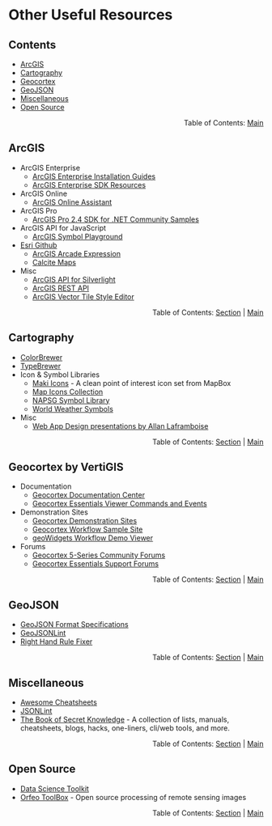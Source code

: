 # Other Useful Resources

## Contents
  - [ArcGIS](#arcgis)
  - [Cartography](#cartography)
  - [Geocortex](#geocortex-by-vertigis)
  - [GeoJSON](#geojson)
  - [Miscellaneous](#miscellaneous)
  - [Open Source](#open-source)

<div align="right">Table of Contents: <a href="../README.md#table-of-contents">Main</a></div>

## ArcGIS

- ArcGIS Enterprise
  - [ArcGIS Enterprise Installation Guides](http://enterprise.arcgis.com/en/documentation/install/)
  - [ArcGIS Enterprise SDK Resources](https://github.com/Esri/arcgis-enterprise-sdk-resources)
- ArcGIS Online
  - [ArcGIS Online Assistant](https://ago-assistant.esri.com/)
- ArcGIS Pro
  - [ArcGIS Pro 2.4 SDK for .NET Community Samples](https://github.com/Esri/arcgis-pro-sdk-community-samples)
- ArcGIS API for JavaScript
  - [ArcGIS Symbol Playground](https://developers.arcgis.com/javascript/latest/sample-code/playground/live/index.html)
- [Esri Github](https://esri.github.io/)
  - [ArcGIS Arcade Expression](https://github.com/Esri/arcade-expressions)
  - [Calcite Maps](https://github.com/Esri/calcite-maps)
- Misc
  - [ArcGIS API for Silverlight](https://developers.arcgis.com/silverlight/api-reference/)
  - [ArcGIS REST API](https://developers.arcgis.com/rest/)
  - [ArcGIS Vector Tile Style Editor](https://developers.arcgis.com/vector-tile-style-editor/)
  
<div align="right">Table of Contents: <a href="#contents">Section</a> | <a href="../README.md#table-of-contents">Main</a></div>

## Cartography

- [ColorBrewer](http://colorbrewer2.org/)
- [TypeBrewer](http://typebrewer.org/)
- Icon & Symbol Libraries
  - [Maki Icons](https://labs.mapbox.com/maki-icons/) - A clean point of interest icon set from MapBox
  - [Map Icons Collection](https://mapicons.mapsmarker.com/)
  - [NAPSG Symbol Library](https://www.napsgfoundation.org/all-resources/symbology-library/)
  - [World Weather Symbols](https://github.com/OGCMetOceanDWG/WorldWeatherSymbols)
- Misc
  - [Web App Design presentations by Allan Laframboise](http://slides.com/alaframboise)
  
<div align="right">Table of Contents: <a href="#contents">Section</a> | <a href="../README.md#table-of-contents">Main</a></div>

## Geocortex by VertiGIS

- Documentation
  - [Geocortex Documentation Center](https://docs.geocortex.com/)
  - [Geocortex Essentials Viewer Commands and Events](https://docs.geocortex.com/essentials/gvh/latest/commands-help/#/)
- Demonstration Sites
  - [Geocortex Demonstration Sites](http://gedemo.geocortex.com/GeocortexDemos/)
  - [Geocortex Workflow Sample Site](https://gedemo.geocortex.com/Html5Viewer/index.html?viewer=GXWF_Sample_Site.GVH)
  - [geoWidgets Workflow Demo Viewer](https://maperture.digitaldataservices.com/gvh/?viewer=geowidgets)
- Forums
  - [Geocortex 5-Series Community Forums](https://communities.geocortex.com/s/)
  - [Geocortex Essentials Support Forums](https://support.geocortex.com/)
  
<div align="right">Table of Contents: <a href="#contents">Section</a> | <a href="../README.md#table-of-contents">Main</a></div>
  
## GeoJSON

- [GeoJSON Format Specifications](https://tools.ietf.org/html/rfc7946)
- [GeoJSONLint](http://geojsonlint.com/)
- [Right Hand Rule Fixer](http://mapster.me/right-hand-rule-geojson-fixer/)

<div align="right">Table of Contents: <a href="#contents">Section</a> | <a href="../README.md#table-of-contents">Main</a></div>

## Miscellaneous

- [Awesome Cheatsheets](https://github.com/LeCoupa/awesome-cheatsheets)
- [JSONLint](https://jsonlint.com/)
- [The Book of Secret Knowledge](https://github.com/trimstray/the-book-of-secret-knowledge) - A collection of lists, manuals, cheatsheets, blogs, hacks, one-liners, cli/web tools, and more.

<div align="right">Table of Contents: <a href="#contents">Section</a> | <a href="../README.md#table-of-contents">Main</a></div>

## Open Source

- [Data Science Toolkit](http://www.datasciencetoolkit.org/)
- [Orfeo ToolBox](https://www.orfeo-toolbox.org/) - Open source processing of remote sensing images

<div align="right">Table of Contents: <a href="#contents">Section</a> | <a href="../README.md#table-of-contents">Main</a></div>